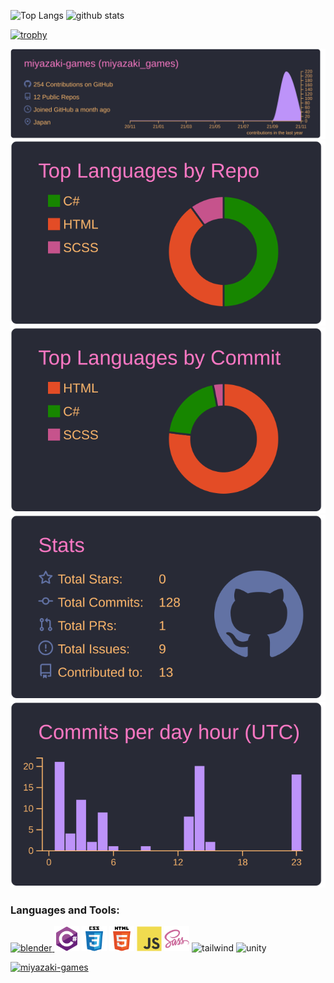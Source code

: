 <p align="left"> 
  <img alt="Top Langs"
       height="150px"
       src="https://github-readme-stats.vercel.app/api/top-langs/?username=miyazaki-games&layout=compact&count_private=true&show_icons=true&theme=dracula"
  />
  <img alt="github stats"
       height="150px"
       src="https://github-readme-stats.vercel.app/api?username=miyazaki-games&count_private=true&show_icons=true&show_icons=true&theme=dracula"
  />
</p>

[![trophy](https://github-profile-trophy.vercel.app/?username=miyazaki-games&theme=dracula&column=7
)](https://github.com/ryo-ma/github-profile-trophy)

![](https://raw.githubusercontent.com/miyazaki-games/miyazaki-games/main/profile-summary-card-output/dracula/0-profile-details.svg)
![](https://raw.githubusercontent.com/miyazaki-games/miyazaki-games/main/profile-summary-card-output/dracula/1-repos-per-language.svg)
![](https://raw.githubusercontent.com/miyazaki-games/miyazaki-games/main/profile-summary-card-output/dracula/2-most-commit-language.svg)
![](https://raw.githubusercontent.com/miyazaki-games/miyazaki-games/main/profile-summary-card-output/dracula/3-stats.svg)
![](https://raw.githubusercontent.com/miyazaki-games/miyazaki-games/main/profile-summary-card-output/dracula/4-productive-time.svg)

<h3 align="left">Languages and Tools:</h3>
<p align="left"> <a href="https://www.blender.org/" target="_blank"> <img src="https://download.blender.org/branding/community/blender_community_badge_white.svg" alt="blender" width="40" height="40"/> </a> <a target="_blank"> <img src="https://raw.githubusercontent.com/devicons/devicon/master/icons/csharp/csharp-original.svg" alt="csharp" width="40" height="40"/> </a> <a target="_blank"> <img src="https://raw.githubusercontent.com/devicons/devicon/master/icons/css3/css3-original-wordmark.svg" alt="css3" width="40" height="40"/> </a> <a target="_blank"> <img src="https://raw.githubusercontent.com/devicons/devicon/master/icons/html5/html5-original-wordmark.svg" alt="html5" width="40" height="40"/> </a> <a target="_blank"> <img src="https://raw.githubusercontent.com/devicons/devicon/master/icons/javascript/javascript-original.svg" alt="javascript" width="40" height="40"/> </a> <a target="_blank"> <img src="https://raw.githubusercontent.com/devicons/devicon/master/icons/sass/sass-original.svg" alt="sass" width="40" height="40"/> </a> <a target="_blank"> <img src="https://www.vectorlogo.zone/logos/tailwindcss/tailwindcss-icon.svg" alt="tailwind" width="40" height="40"/> </a> <a target="_blank"> <img src="https://www.vectorlogo.zone/logos/unity3d/unity3d-icon.svg" alt="unity" width="40" height="40"/> </a> </p>

<p align="left">
    <a href="https://github.com/miyazaki-games/miyazaki-games/">
    <img src="https://komarev.com/ghpvc/?username=miyazaki-games" alt="miyazaki-games" />
  </a>
</p>
